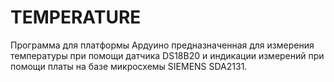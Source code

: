 # TEMPERATURE
Программа для платформы Ардуино предназначенная для измерения температуры при помощи датчика DS18B20 и индикации измерений при помощи платы на базе микросхемы SIEMENS SDA2131.
